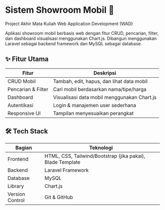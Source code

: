 # Sistem Showroom Mobil 🚗  
Project Akhir Mata Kuliah Web Application Development (WAD)  

Aplikasi showroom mobil berbasis web dengan fitur CRUD, pencarian, filter, dan dashboard visualisasi menggunakan Chart.js. Dibangun menggunakan Laravel sebagai backend framework dan MySQL sebagai database.  

## ✨ Fitur Utama

| Fitur | Deskripsi |
|------|-----------|
CRUD Mobil | Tambah, edit, hapus, dan lihat data mobil
Pencarian & Filter | Cari mobil berdasarkan nama/tipe/harga
Dashboard | Visualisasi data mobil menggunakan Chart.js
Autentikasi | Login & manajemen user sederhana
Responsive UI | Tampilan menyesuaikan perangkat

## 🛠️ Tech Stack

| Bagian | Teknologi |
|---|---|
Frontend | HTML, CSS, Tailwind/Bootstrap (jika pakai), Blade Template
Backend | Laravel Framework
Database | MySQL
Library | Chart.js  
Version Control | Git & GitHub

